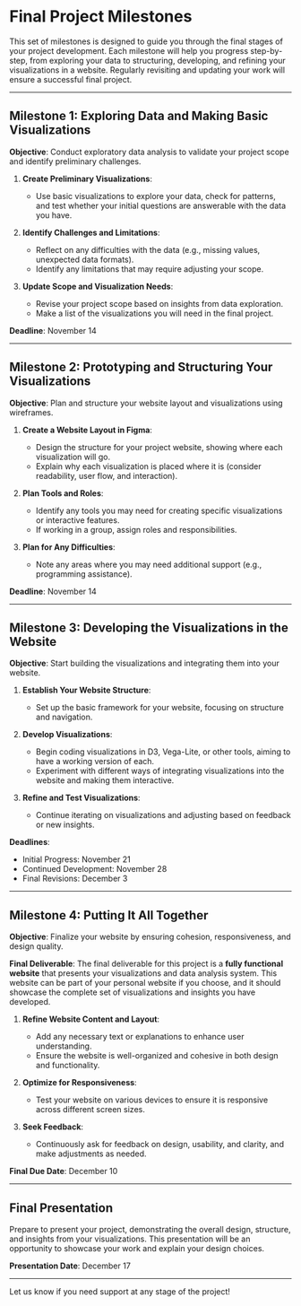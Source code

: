 # Final Project Milestones

This set of milestones is designed to guide you through the final stages of your project development. Each milestone will help you progress step-by-step, from exploring your data to structuring, developing, and refining your visualizations in a website. Regularly revisiting and updating your work will ensure a successful final project.

---

## Milestone 1: Exploring Data and Making Basic Visualizations
**Objective**: Conduct exploratory data analysis to validate your project scope and identify preliminary challenges.

1. **Create Preliminary Visualizations**:
   - Use basic visualizations to explore your data, check for patterns, and test whether your initial questions are answerable with the data you have.
   
2. **Identify Challenges and Limitations**:
   - Reflect on any difficulties with the data (e.g., missing values, unexpected data formats).
   - Identify any limitations that may require adjusting your scope.

3. **Update Scope and Visualization Needs**:
   - Revise your project scope based on insights from data exploration.
   - Make a list of the visualizations you will need in the final project.

**Deadline**: November 14

---

## Milestone 2: Prototyping and Structuring Your Visualizations
**Objective**: Plan and structure your website layout and visualizations using wireframes.

1. **Create a Website Layout in Figma**:
   - Design the structure for your project website, showing where each visualization will go.
   - Explain why each visualization is placed where it is (consider readability, user flow, and interaction).

2. **Plan Tools and Roles**:
   - Identify any tools you may need for creating specific visualizations or interactive features.
   - If working in a group, assign roles and responsibilities.

3. **Plan for Any Difficulties**:
   - Note any areas where you may need additional support (e.g., programming assistance).

**Deadline**: November 14

---

## Milestone 3: Developing the Visualizations in the Website
**Objective**: Start building the visualizations and integrating them into your website.

1. **Establish Your Website Structure**:
   - Set up the basic framework for your website, focusing on structure and navigation.

2. **Develop Visualizations**:
   - Begin coding visualizations in D3, Vega-Lite, or other tools, aiming to have a working version of each.
   - Experiment with different ways of integrating visualizations into the website and making them interactive.

3. **Refine and Test Visualizations**:
   - Continue iterating on visualizations and adjusting based on feedback or new insights.

**Deadlines**:
   - Initial Progress: November 21
   - Continued Development: November 28
   - Final Revisions: December 3

---

## Milestone 4: Putting It All Together
**Objective**: Finalize your website by ensuring cohesion, responsiveness, and design quality.

**Final Deliverable**: The final deliverable for this project is a **fully functional website** that presents your visualizations and data analysis system. This website can be part of your personal website if you choose, and it should showcase the complete set of visualizations and insights you have developed.

1. **Refine Website Content and Layout**:
   - Add any necessary text or explanations to enhance user understanding.
   - Ensure the website is well-organized and cohesive in both design and functionality.

2. **Optimize for Responsiveness**:
   - Test your website on various devices to ensure it is responsive across different screen sizes.

3. **Seek Feedback**:
   - Continuously ask for feedback on design, usability, and clarity, and make adjustments as needed.

**Final Due Date**: December 10

---

## Final Presentation
Prepare to present your project, demonstrating the overall design, structure, and insights from your visualizations. This presentation will be an opportunity to showcase your work and explain your design choices.

**Presentation Date**: December 17

---

Let us know if you need support at any stage of the project!
